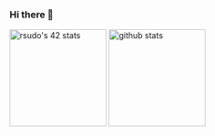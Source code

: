 ### Hi there 👋
<a herf="https://github.com/JaeSeoKim/badge42"><img src="https://badge42.vercel.app/api/v2/stats/cl0z11o4k000609jnua883z09?cursusId=21" height="170px" alt="rsudo's 42 stats" /></a> <img alt="github stats" height="170px" src="https://github-readme-stats.vercel.app/api?username=risudo&theme=tokyonight&show_icons=ture" />


<!--
**r-i0/r-i0** is a ✨ _special_ ✨ repository because its `README.md` (this file) appears on your GitHub profile.

  <img alt="Top Langs" width="500px" src="https://github-readme-stats.vercel.app/api/top-langs/?username=risudo&layout=compact&show_icons=true&theme=gruvbox" />

Here are some ideas to get you started:

- 🔭 I’m currently working on ...
- 🌱 I’m currently learning ...
- 👯 I’m looking to collaborate on ...
- 🤔 I’m looking for help with ...
- 💬 Ask me about ...
- 📫 How to reach me: ...
- 😄 Pronouns: ...
- ⚡ Fun fact: ...
-->
